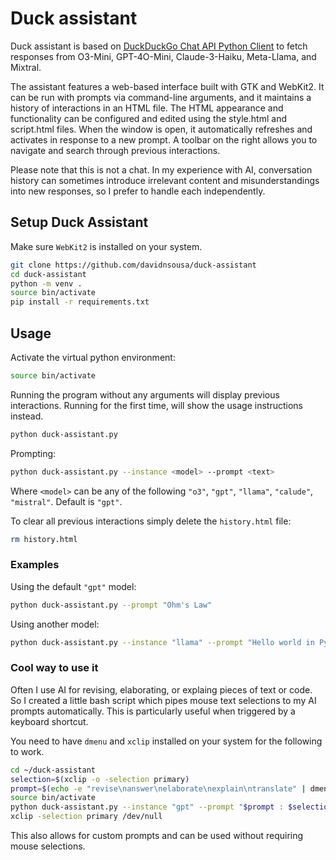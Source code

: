 # Duck assistant

Duck assistant is based on [DuckDuckGo Chat API Python Client](https://github.com/tolgakurtuluss/duckduckgo-ai-chat-py) to fetch responses from O3-Mini, GPT-4O-Mini, Claude-3-Haiku, Meta-Llama, and Mixtral.

The assistant features a web-based interface built with GTK and WebKit2. It can be run with prompts via command-line arguments, and it maintains a history of interactions in an HTML file. The HTML appearance and functionality can be configured and edited using the style.html and script.html files. When the window is open, it automatically refreshes and activates in response to a new prompt. A toolbar on the right allows you to navigate and search through previous interactions.

Please note that this is not a chat. In my experience with AI, conversation history can sometimes introduce irrelevant content and misunderstandings into new responses, so I prefer to handle each independently.

## Setup Duck Assistant

Make sure `WebKit2` is installed on your system.

```bash
git clone https://github.com/davidnsousa/duck-assistant
cd duck-assistant
python -m venv .
source bin/activate
pip install -r requirements.txt
```

## Usage

Activate the virtual python environment:

```bash
source bin/activate
```

Running the program without any arguments will display previous interactions. Running for the first time, will show the usage instructions instead.

```bash
python duck-assistant.py
```

Prompting:

```bash
python duck-assistant.py --instance <model> --prompt <text>
```

Where `<model>` can be any of the following `"o3"`, `"gpt"`, `"llama"`, `"calude"`, `"mistral"`. Default is `"gpt"`.

To clear all previous interactions simply delete the `history.html` file:

```bash
rm history.html
```

### Examples

Using the default `"gpt"` model:

```bash
python duck-assistant.py --prompt "Ohm's Law"
```

Using another model:

```bash
python duck-assistant.py --instance "llama" --prompt "Hello world in Python"
```

### Cool way to use it

Often I use AI for revising, elaborating, or explaing pieces of text or code. So I created a little bash script which pipes mouse text selections to my AI prompts automatically. This is particularly useful when triggered by a keyboard shortcut.

You need to have `dmenu` and `xclip` installed on your system for the following to work.

```bash
cd ~/duck-assistant
selection=$(xclip -o -selection primary)
prompt=$(echo -e "revise\nanswer\nelaborate\nexplain\ntranslate" | dmenu)
source bin/activate
python duck-assistant.py --instance "gpt" --prompt "$prompt : $selection" &
xclip -selection primary /dev/null
```

This also allows for custom prompts and can be used without requiring mouse selections.